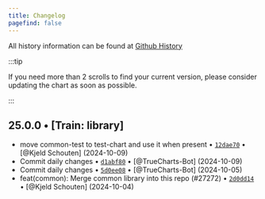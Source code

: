 ```yaml
---
title: Changelog
pagefind: false
---
```


All history information can be found at [Github History](https://github.com/truecharts/charts/commits/master/charts/library/common)

:::tip

If you need more than 2 scrolls to find your current version, please consider updating the chart as soon as possible.

:::

## 25.0.0 • [Train: library]

- move common-test to test-chart and use it when present • [`12dae70`](https://github.com/truecharts/charts/commit/12dae70f8d8887404c01c6339d08f9bf169e1c86) • [@Kjeld Schouten] (2024-10-09)
- Commit daily changes • [`d1abf80`](https://github.com/truecharts/charts/commit/d1abf80d1801bf7aef60884000acb8662fd08121) • [@TrueCharts-Bot] (2024-10-09)
- Commit daily changes • [`5d0ee08`](https://github.com/truecharts/charts/commit/5d0ee089a10225033cfdd3eb71be74bc39e2ca58) • [@TrueCharts-Bot] (2024-10-05)
- feat(common): Merge common library into this repo (#27272) • [`2d0dd14`](https://github.com/truecharts/charts/commit/2d0dd14947bfb0240e2624afecca3f2fad65f268) • [@Kjeld Schouten] (2024-10-04)
